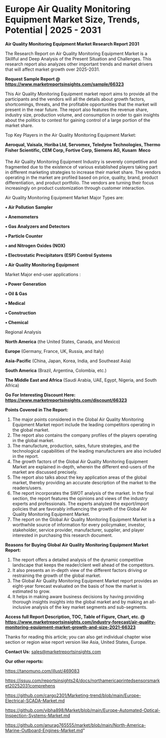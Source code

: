 # Europe Air Quality Monitoring Equipment Market Size, Trends, Potential | 2025 - 2031

<strong>Air Quality Monitoring Equipment Market Research Report 2031</strong>

The Research Report on Air Quality Monitoring Equipment Market is a Skillful and Deep Analysis of the Present Situation and Challenges. This research report also analyzes other important trends and market drivers that will affect market growth over 2025-2031.

<strong>Request Sample Report @ <a href=https://www.marketreportsinsights.com/sample/66323>https://www.marketreportsinsights.com/sample/66323</a></strong>

This Air Quality Monitoring Equipment market report aims to provide all the participants and the vendors will all the details about growth factors, shortcomings, threats, and the profitable opportunities that the market will present in the near future. The report also features the revenue share, industry size, production volume, and consumption in order to gain insights about the politics to contest for gaining control of a large portion of the market share.

Top Key Players in the Air Quality Monitoring Equipment Market:

<strong>Aeroqual, Vaisala, Horiba Ltd, Servomex, Teledyne Technologies, Thermo Fisher Scientific, CEM Corp, Fortive Corp, Siemens AG, Kusam  Meco</strong>

The Air Quality Monitoring Equipment Industry is severely competitive and fragmented due to the existence of various established players taking part in different marketing strategies to increase their market share. The vendors operating in the market are profiled based on price, quality, brand, product differentiation, and product portfolio. The vendors are turning their focus increasingly on product customization through customer interaction.

Air Quality Monitoring Equipment Market Major Types are:

<strong>• Air Pollution Sampler

• Anemometers

• Gas Analyzers and Detectors

• Particle Counter

• and Nitrogen Oxides (NOX)

• Electrostatic Precipitators (ESP) Control Systems

• Air Quality Monitoring Equipment</strong>

Market Major end-user applications :

<strong>• Power Generation

• Oil & Gas

• Medical

• Construction

• Chemical</strong>

Regional Analysis

</u><strong><b>North America</b></strong> (the United States, Canada, and Mexico)

<strong><b>Europe </b></strong>(Germany, France, UK, Russia, and Italy)

<strong><b>Asia-Pacific</b></strong> (China, Japan, Korea, India, and Southeast Asia)

<strong><b>South America</b></strong> (Brazil, Argentina, Colombia, etc.)

<strong><b>The Middle East and Africa</b></strong> (Saudi Arabia, UAE, Egypt, Nigeria, and South Africa)

<strong>Go For Interesting Discount Here: <a href=https://www.marketreportsinsights.com/discount/66323>https://www.marketreportsinsights.com/discount/66323</a></strong>

<strong>Points Covered in The Report:</strong>
<ol>
  <li>The major points considered in the Global Air Quality Monitoring Equipment Market report include the leading competitors operating in the global market.</li>
  <li>The report also contains the company profiles of the players operating in the global market.</li>
  <li>The manufacture, production, sales, future strategies, and the technological capabilities of the leading manufacturers are also included in the report.</li>
  <li>The growth factors of the Global Air Quality Monitoring Equipment Market are explained in-depth, wherein the different end-users of the market are discussed precisely.</li>
  <li>The report also talks about the key application areas of the global market, thereby providing an accurate description of the market to the readers/users.</li>
  <li>The report incorporates the SWOT analysis of the market. In the final section, the report features the opinions and views of the industry experts and professionals. The experts analyzed the export/import policies that are favorably influencing the growth of the Global Air Quality Monitoring Equipment Market.</li>
  <li>The report on the Global Air Quality Monitoring Equipment Market is a worthwhile source of information for every policymaker, investor, stakeholder, service provider, manufacturer, supplier, and player interested in purchasing this research document.</li>
</ol>
<strong>Reasons for Buying Global Air Quality Monitoring Equipment Market Report:</strong>

<ol>
  <li>The report offers a detailed analysis of the dynamic competitive landscape that keeps the reader/client well ahead of the competitors.</li>
  <li>It also presents an in-depth view of the different factors driving or restraining the growth of the global market.</li>
  <li>The Global Air Quality Monitoring Equipment Market report provides an eight-year forecast evaluated on the basis of how the market is estimated to grow.</li>
  <li>It helps in making aware business decisions by having providing thorough insights insights into the global market and by making an all-inclusive analysis of the key market segments and sub-segments.</li>
</ol>
<strong>Access full Report Description, TOC, Table of Figure, Chart, etc. @ <a href=https://www.marketreportsinsights.com/industry-forecast/air-quality-monitoring-equipment-market-growth-and-size-2021-66323>https://www.marketreportsinsights.com/industry-forecast/air-quality-monitoring-equipment-market-growth-and-size-2021-66323</a></strong>


Thanks for reading this article; you can also get individual chapter wise section or region wise report version like Asia, United States, Europe.

<strong>Contact Us:</strong>
sales@marketreportsinsights.com

<strong>Our other reports:</strong>

<a href=https://tanomuno.com/illust/469083>https://tanomuno.com/illust/469083</a>

<a href=https://issuu.com/reportsinsights24/docs/northamericaprintedsensorsmarket20252031comprehens>https://issuu.com/reportsinsights24/docs/northamericaprintedsensorsmarket20252031comprehens</a>

<a href=https://github.com/cargo2301/Marketing-trend/blob/main/Europe-Electrical-SCADA-Market.md>https://github.com/cargo2301/Marketing-trend/blob/main/Europe-Electrical-SCADA-Market.md</a>

<a href=https://github.com/vibha898/Market/blob/main/Europe-Automated-Optical-Inspection-Systems-Market.md>https://github.com/vibha898/Market/blob/main/Europe-Automated-Optical-Inspection-Systems-Market.md</a>

<a href=https://github.com/anurag765555/market/blob/main/North-America-Marine-Outboard-Engines-Market.md>https://github.com/anurag765555/market/blob/main/North-America-Marine-Outboard-Engines-Market.md</a>"
